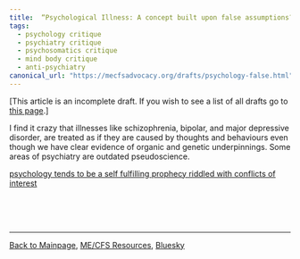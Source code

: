```yaml
---
title:  “Psychological Illness: A concept built upon false assumptions?"
tags: 
  - psychology critique
  - psychiatry critique
  - psychosomatics critique
  - mind body critique
  - anti-psychiatry
canonical_url: "https://mecfsadvocacy.org/drafts/psychology-false.html"
---
```

[This article is an incomplete draft. If you wish to see a list of all drafts go to [this page](https://mecfsadvocacy.org/drafts/).]

I find it crazy that illnesses like schizophrenia, bipolar, and major depressive disorder, are treated as if they are caused by thoughts and behaviours even though we have clear evidence of organic and genetic underpinnings. Some areas of psychiatry are outdated pseudoscience.

[psychology tends to be a self fulfilling prophecy riddled with conflicts of interest](https://link.springer.com/article/10.1007/s10670-024-00908-2)

<br/><br/><br/>

  

---

  

[Back to Mainpage](https://mecfsadvocacy.org), [ME/CFS Resources](https://mecfsadvoacy.org/useful-resources.html), [Bluesky](https://bsky.app/profile/me-cfs.bsky.social)